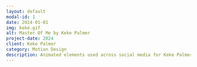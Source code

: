 ```yaml
---
layout: default
modal-id: 1
date: 2024-01-01
img: keke.gif
alt: Master Of Me by Keke Palmer
project-date: 2024
client: Keke Palmer
category: Motion Design
description: Animated elements used across social media for Keke Palmer's Master Of Me book launch campaign.
---
```

